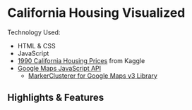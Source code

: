 # California Housing Visualized

Technology Used:
* HTML & CSS
* JavaScript
* [1990 California Housing Prices](https://www.kaggle.com/camnugent/california-housing-prices) from Kaggle
* [Google Maps JavaScript API](https://developers.google.com/maps/documentation/javascript/reference/)
  * [MarkerClusterer for Google Maps v3 Library](https://github.com/googlemaps/v3-utility-library/tree/master/markerclusterer)

## Highlights & Features
